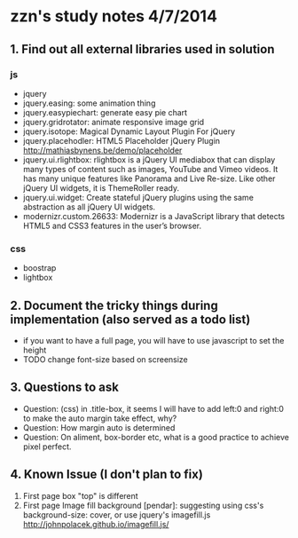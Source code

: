# zzn's study notes 4/7/2014
## 1. Find out all external libraries used in solution
### js

* jquery
* jquery.easing: some animation thing
* jquery.easypiechart: generate easy pie chart
* jquery.gridrotator: animate responsive image grid
* jquery.isotope: Magical Dynamic Layout Plugin For jQuery
* jquery.placehodler: HTML5 Placeholder jQuery Plugin http://mathiasbynens.be/demo/placeholder
* jquery.ui.rlightbox: rlightbox is a jQuery UI mediabox that can display many types of content such as images, YouTube and Vimeo videos. It has many unique features like Panorama and Live Re-size. Like other jQuery UI widgets, it is ThemeRoller ready.
* jquery.ui.widget: Create stateful jQuery plugins using the same abstraction as all jQuery UI widgets.
* modernizr.custom.26633: Modernizr is a JavaScript library that detects HTML5 and CSS3 features in the user’s browser.

### css
* boostrap
* lightbox

## 2. Document the tricky things during implementation (also served as a todo list)
* if you want to have a full page, you will have to use javascript to set the height
* TODO change font-size based on screensize

## 3. Questions to ask
* Question: (css) in .title-box, it seems I will have to add left:0 and right:0 to make the auto margin take effect, why?
* Question: How margin auto is determined
* Question: On aliment, box-border etc, what is a good practice to achieve pixel perfect.

## 4. Known Issue (I don't plan to fix)
1. First page box "top" is different
2. First page Image fill background
[pendar]: suggesting using css's background-size: cover, or use jquery's  imagefill.js http://johnpolacek.github.io/imagefill.js/